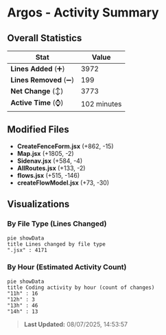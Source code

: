 # Argos - Activity Summary 

## Overall Statistics

| Stat                   | Value                                                             |
| ---------------------- | ----------------------------------------------------------------- |
| **Lines Added** (➕)   | 3972                                          |
| **Lines Removed** (➖) | 199                                        |
| **Net Change** (↕)    | 3773                |
| **Active Time** (⌚)   | 102 minutes |


## Modified Files
- **CreateFenceForm.jsx** (+862, -15)
- **Map.jsx** (+1805, -2)
- **Sidenav.jsx** (+584, -4)
- **AllRoutes.jsx** (+133, -2)
- **flows.jsx** (+515, -146)
- **createFlowModel.jsx** (+73, -30)

## Visualizations

### By File Type (Lines Changed)

```mermaid
pie showData
title Lines changed by file type
".jsx" : 4171
```

### By Hour (Estimated Activity Count)

```mermaid
pie showData
title Coding activity by hour (count of changes)
"11h" : 16
"12h" : 3
"13h" : 46
"14h" : 13
```


> **Last Updated:** 08/07/2025, 14:53:57